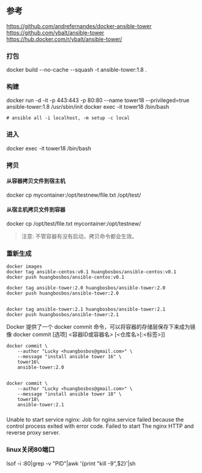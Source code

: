 ## 参考
https://github.com/andrefernandes/docker-ansible-tower
https://github.com/ybalt/ansible-tower
https://hub.docker.com/r/ybalt/ansible-tower/

### 打包
docker build --no-cache --squash -t ansible-tower:1.8 .

### 构建
docker run -d -it -p 443:443 -p 80:80 --name tower18 --privileged=true ansible-tower:1.8 /usr/sbin/init
docker exec -it tower18 /bin/bash

```
# ansible all -i localhost, -m setup -c local
```

### 进入
docker exec -it tower18  /bin/bash

### 拷贝

#### 从容器拷贝文件到宿主机
docker cp mycontainer:/opt/testnew/file.txt /opt/test/

#### 从宿主机拷贝文件到容器
docker cp /opt/test/file.txt mycontainer:/opt/testnew/

> 注意: 不管容器有没有启动，拷贝命令都会生效。


### 重新生成
```
docker images
docker tag ansible-centos:v0.1 huangbosbos/ansible-centos:v0.1
docker push huangbosbos/ansible-centos:v0.1

docker tag ansible-tower:2.0 huangbosbos/ansible-tower:2.0
docker push huangbosbos/ansible-tower:2.0


docker tag ansible-tower:2.1 huangbosbos/ansible-tower:2.1
docker push huangbosbos/ansible-tower:2.1
```

Docker 提供了一个 docker commit 命令，可以将容器的存储层保存下来成为镜像
docker commit [选项] <容器ID或容器名> [<仓库名>[:<标签>]]

```
docker commit \
    --author "Lucky <huangbosbos@gmail.com>" \
    --message "install ansible tower 16" \
    tower16\
    ansible-tower:2.0


docker commit \
    --author "Lucky <huangbosbos@gmail.com>" \
    --message "install ansible tower 18" \
    tower18\
    ansible-tower:2.1
```

###
Unable to start service nginx: Job for nginx.service failed because the control process exited with error code.
 Failed to start The nginx HTTP and reverse proxy server.
### linux关闭80端口

lsof -i :80|grep -v "PID"|awk '{print "kill -9",$2}'|sh


